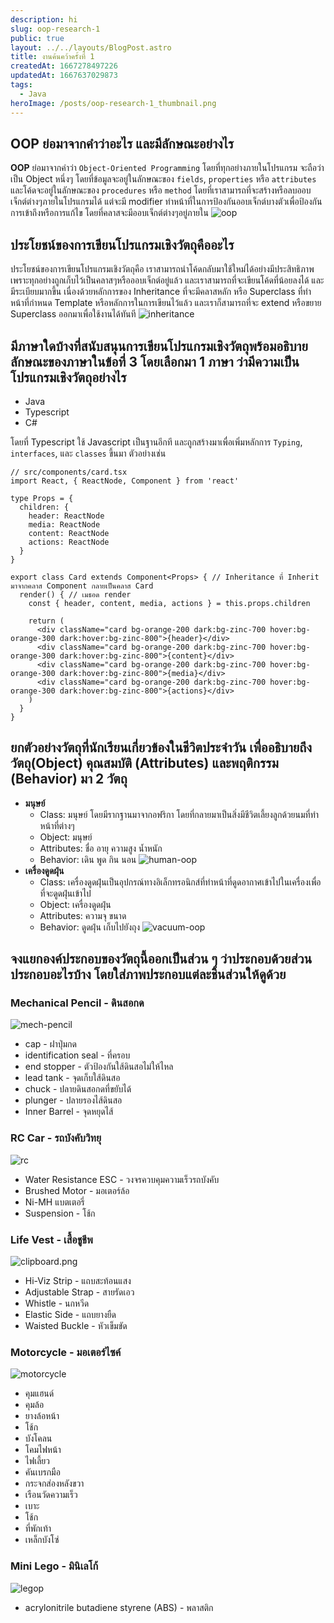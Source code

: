 ```yaml
---
description: hi
slug: oop-research-1
public: true
layout: ../../layouts/BlogPost.astro
title: งานค้นคว้าครั้งที่ 1
createdAt: 1667278497226
updatedAt: 1667637029873
tags:
  - Java
heroImage: /posts/oop-research-1_thumbnail.png
---
```

## OOP ย่อมาจากคำว่าอะไร และมีลักษณะอย่างไร
**OOP** ย่อมาจากคำว่า `Object-Oriented Programming` โดยที่ทุกอย่างภายในโปรแกรม จะถือว่าเป็น Object หนึ่งๆ โดยที่ข้อมูลจะอยู่ในลักษณะของ `fields`, `properties` หรือ `attributes` และโค้ดจะอยู่ในลักษณะของ `procedures` หรือ `method` โดยที่เราสามารถที่จะสร้างหรือลบออบเจ็กต์ต่างๆภายในโปรแกรมได้ แต่จะมี modifier ทำหน้าที่ในการป้องกันออบเจ็กต์บางตัวเพื่อป้องกันการเข้าถึงหรือการแก้ไข โดยที่คลาสจะมีออบเจ็กต์ต่างๆอยู่ภายใน
![oop](/posts/oop-research-1_oop.png)
## ประโยชน์ของการเขียนโปรแกรมเชิงวัตถุคืออะไร
ประโยชน์ของการเขียนโปรแกรมเชิงวัตถุคือ เราสามารถนำโค้ดกลับมาใช้ใหม่ได้อย่างมีประสิทธิภาพ เพราะทุกอย่างถูกเก็บไว้เป็นคลาสๆหรือออบเจ็กต์อยู่แล้ว และเราสามารถที่จะเขียนโค้ดที่น้อยลงได้ และมีระเบียบมากขึ้น เนื่องด้วยหลักการของ Inheritance ที่จะมีคลาสหลัก หรือ Superclass ที่ทำหน้าที่กำหนด Template หรือหลักการในการเขียนไว้แล้ว และเราก็สามารถที่จะ extend หรือขยาย Superclass ออกมาเพื่อใช้งานได้ทันที
![inheritance](/posts/oop-research-1_inheritance.png)
## มีภาษาใดบ้างที่สนับสนุนการเขียนโปรแกรมเชิงวัตถุพร้อมอธิบายลักษณะของภาษาในข้อที่ 3 โดยเลือกมา 1 ภาษา ว่ามีความเป็นโปรแกรมเชิงวัตถุอย่างไร
- Java
- Typescript
- C#
 
โดยที่ Typescript ใช้ Javascript เป็นฐานอีกที และถูกสร้างมาเพื่อเพิ่มหลักการ `Typing`, `interfaces`, และ `classes` ขึ้นมา
ตัวอย่างเช่น

```tsx
// src/components/card.tsx
import React, { ReactNode, Component } from 'react'

type Props = {
  children: {
    header: ReactNode
    media: ReactNode
    content: ReactNode
    actions: ReactNode
  }
}

export class Card extends Component<Props> { // Inheritance ที่ Inherit มาจากคลาส Component กลายเป็นคลาส Card
  render() { // เมธอด render
    const { header, content, media, actions } = this.props.children

    return (
      <div className="card bg-orange-200 dark:bg-zinc-700 hover:bg-orange-300 dark:hover:bg-zinc-800">{header}</div>
      <div className="card bg-orange-200 dark:bg-zinc-700 hover:bg-orange-300 dark:hover:bg-zinc-800">{content}</div>
      <div className="card bg-orange-200 dark:bg-zinc-700 hover:bg-orange-300 dark:hover:bg-zinc-800">{media}</div>
      <div className="card bg-orange-200 dark:bg-zinc-700 hover:bg-orange-300 dark:hover:bg-zinc-800">{actions}</div>
    )
  }
}
```

## ยกตัวอย่างวัตถุที่นักเรียนเกี่ยวข้องในชีวิตประจำวัน เพื่ออธิบายถึง วัตถุ(Object) คุณสมบัติ (Attributes) และพฤติกรรม (Behavior) มา 2 วัตถุ
- **มนุษย์**
  - Class: มนุษย์ โดยมีรากฐานมาจากอฟริกา โดยที่กลายมาเป็นสิ่งมีชีวิตเลี้ยงลูกด้วยนมที่ทำหน้าที่ต่างๆ
  - Object: มนุษย์
  - Attributes: ชื่อ อายุ ความสูง น้ำหนัก
  - Behavior: เดิน พูด กิน นอน
![human-oop](/posts/oop-research-1_human-oop.png)
- **เครื่องดูดฝุ่น**
  - Class: เครื่องดูดฝุ่นเป็นอุปกรณ์ทางอิเล็กทรอนิกส์ที่ทำหน้าที่ดูดอากาศเข้าไปในเครื่องเพื่อที่จะดูดฝุ่นเข้าไป
  - Object: เครื่องดูดฝุ่น
  - Attributes: ความจุ ขนาด
  - Behavior: ดูดฝุ่น เก็บไปยังถุง
![vacuum-oop](/posts/oop-research-1_vacuum-oop.png)
 
## จงแยกองค์ประกอบของวัตถุนี้ออกเป็นส่วน ๆ ว่าประกอบด้วยส่วนประกอบอะไรบ้าง โดยใส่ภาพประกอบแต่ละชิ้นส่วนให้ดูด้วย
### Mechanical Pencil - ดินสอกด
![mech-pencil](/posts/oop-research-1_mech-pencil.png)
- cap - ฝาปุ่มกด
- identification seal - ที่ครอบ
- end stopper - ตัวป้องกันใส้ดินสอไม่ให้ไหล
- lead tank - จุดเก็บใส้ดินสอ
- chuck - ปลายดินสอกดที่ขยับได้
- plunger - ปลายรองไส้ดินสอ
- Inner Barrel - จุดหยุดไส้

### RC Car - รถบังคับวิทยุ
![rc](/posts/oop-research-1_rc.png)
- Water Resistance ESC - วงจรควบคุมความเร็วรถบังคับ
- Brushed Motor - มอเตอร์ล้อ
- Ni-MH แบตเตอรี่
- Suspension - โช้ก

### Life Vest - เสื้อชูชีพ
![clipboard.png](/posts/oop-research-1_clipboard-png.png)
- Hi-Viz Strip - แถบสะท้อนแสง
- Adjustable Strap - สายรัดเอว
- Whistle - นกหวีด
- Elastic Side - แถบยางยืด
- Waisted Buckle - หัวเข็มขัด

### Motorcycle - มอเตอร์ไซค์
![motorcycle](/posts/oop-research-1_motorcycle.png)
- คุมแฮนด์
- คุมล้อ
- ยางล้อหน้า
- โช้ก
- บังโคลน
- โคมไฟหน้า
- ไฟเลี้ยว
- คันเบรกมือ
- กระจกส่องหลังขวา
- เรือนวัดความเร็ว
- เบาะ
- โช้ก
- ที่พักเท้า
- เหล็กบังโซ่

### Mini Lego - มินิเลโก้
![legop](/posts/oop-research-1_legop.png)
- acrylonitrile butadiene styrene (ABS) - พลาสติก